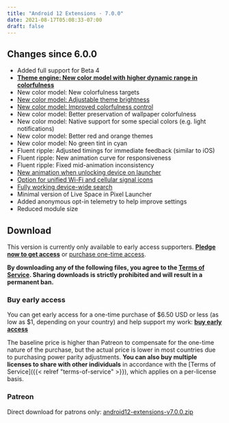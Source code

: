 ```yaml
---
title: "Android 12 Extensions · 7.0.0"
date: 2021-08-17T05:08:33-07:00
draft: false
---
```


## Changes since 6.0.0

- Added full support for Beta 4
- [**Theme engine: New color model with higher dynamic range in colorfulness**](https://twitter.com/kdrag0n/status/1427822417313898498)
- New color model: New colorfulness targets
- [New color model: Adjustable theme brightness](https://twitter.com/kdrag0n/status/1427822429519323137)
- [New color model: Improved colorfulness control](https://twitter.com/kdrag0n/status/1427822429519323137)
- New color model: Better preservation of wallpaper colorfulness
- New color model: Native support for some special colors (e.g. light notifications)
- New color model: Better red and orange themes
- New color model: No green tint in cyan
- Fluent ripple: Adjusted timings for immediate feedback (similar to iOS)
- Fluent ripple: New animation curve for responsiveness
- Fluent ripple: Fixed mid-animation inconsistency
- [New animation when unlocking device on launcher](https://twitter.com/kdrag0n/status/1427599359797985284)
- [Option for unified Wi-Fi and cellular signal icons](https://twitter.com/kdrag0n/status/1427599370967347201)
- [Fully working device-wide search](https://twitter.com/kdrag0n/status/1427599253203943435)
- Minimal version of Live Space in Pixel Launcher
- Added anonymous opt-in telemetry to help improve settings
- Reduced module size

## Download

This version is currently only available to early access supporters. **[Pledge now to get access](https://patreon.com/kdrag0n)** or [purchase one-time access](https://patreon.kdrag0n.dev/buy/exclusive/android12-extensions-v7.0.0.zip).

**By downloading any of the following files, you agree to the [Terms of Service](https://kdrag0n.dev/terms-of-service). Sharing downloads is strictly prohibited and will result in a permanent ban.**

### Buy early access

You can get early access for a one-time purchase of $6.50 USD or less (as low as $1, depending on your country) and help support my work: **[buy early access](https://patreon.kdrag0n.dev/buy/exclusive/android12-extensions-v7.0.0.zip)**

The baseline price is higher than Patreon to compensate for the one-time nature of the purchase, but the actual price is lower in most countries due to purchasing power parity adjustments. **You can also buy multiple licenses to share with other individuals** in accordance with the [Terms of Service]({{< relref "terms-of-service" >}}), which applies on a per-license basis.

### Patreon

Direct download for patrons only: [android12-extensions-v7.0.0.zip](https://patreon.kdrag0n.dev/exclusive/android12-extensions-v7.0.0.zip)

